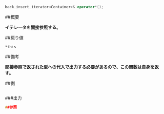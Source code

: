 ```cpp
back_insert_iterator<Container>& operator*();
```

##概要

<b>イテレータを間接参照する。</b>


##戻り値

`*this`

##備考

<b>間接参照で返された型への代入で出力する必要があるので、この関数は自身を返す。</b>


##例

```cpp
```

###出力

```cpp
##参照
```
